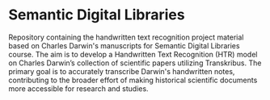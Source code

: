 # Semantic Digital Libraries
Repository containing the handwritten text recognition project material based on Charles Darwin's manuscripts for Semantic Digital Libraries course. The aim is to develop a Handwritten Text Recognition (HTR) model on Charles Darwin’s collection of scientific papers utilizing Transkribus. The primary goal is to accurately transcribe Darwin's handwritten notes, contributing to the broader effort of making historical scientific documents more accessible for research and studies.
